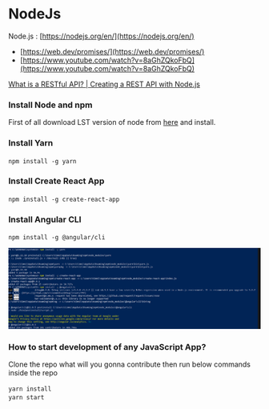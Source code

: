 # NodeJs

 Node.js : [https://nodejs.org/en/](https://nodejs.org/en/)

* [https://web.dev/promises/](https://web.dev/promises/)
* [https://www.youtube.com/watch?v=8aGhZQkoFbQ](https://www.youtube.com/watch?v=8aGhZQkoFbQ)

[What is a RESTful API? \| Creating a REST API with Node.js](https://www.youtube.com/watch?v=0oXYLzuucwE&list=PL55RiY5tL51q4D-B63KBnygU6opNPFk_q)

### Install Node and npm

First of all download LST version of node from [here](https://nodejs.org/en/) and install.

### Install Yarn

`npm install -g yarn`

### Install Create React App

`npm install -g create-react-app`

### Install Angular CLI

`npm install -g @angular/cli`

![](../../.gitbook/assets/image.png)

### How to start development of any JavaScript App?

Clone the repo what will you gonna contribute then run below commands inside the repo

`yarn install`  
`yarn start`

